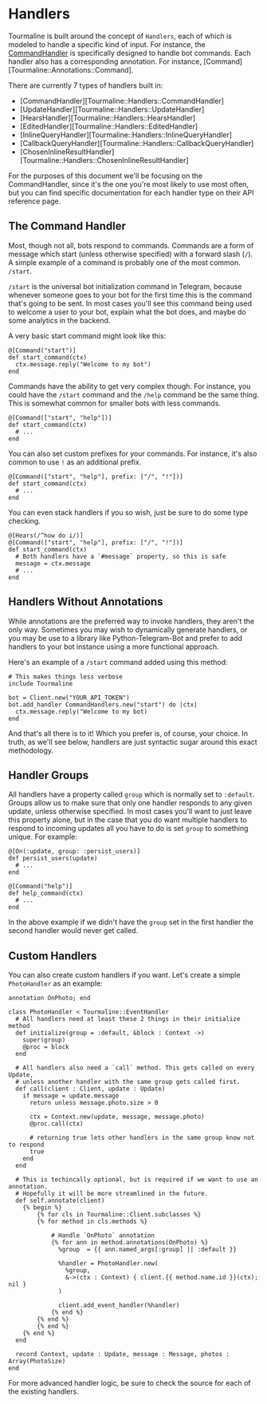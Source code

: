 # Handlers

Tourmaline is built around the concept of `Handlers`, each of which is modeled to handle a specific kind of input. For instance, the [CommandHandler](Tourmaline::Handlers::CommandHandler) is specifically designed to handle bot commands. Each handler also has a corresponding annotation. For instance, [Command][Tourmaline::Annotations::Command].

There are currently 7 types of handlers built in:

- [CommandHandler][Tourmaline::Handlers::CommandHandler]
- [UpdateHandler][Tourmaline::Handlers::UpdateHandler]
- [HearsHandler][Tourmaline::Handlers::HearsHandler]
- [EditedHandler][Tourmaline::Handlers::EditedHandler]
- [InlineQueryHandler][Tourmaline::Handlers::InlineQueryHandler]
- [CallbackQueryHandler][Tourmaline::Handlers::CallbackQueryHandler]
- [ChosenInlineResultHandler][Tourmaline::Handlers::ChosenInlineResultHandler]

For the purposes of this document we'll be focusing on the CommandHandler, since it's the one you're most likely to use most often, but you can find specific documentation for each handler type on their API reference page.

## The Command Handler

Most, though not all, bots respond to commands. Commands are a form of message which start (unless otherwise specified) with a forward slash (`/`). A simple example of a command is probably one of the most common. `/start`.

`/start` is the universal bot initialization command in Telegram, because whenever someone goes to your bot for the first time this is the command that's going to be sent. In most cases you'll see this command being used to welcome a user to your bot, explain what the bot does, and maybe do some analytics in the backend.

A very basic start command might look like this:

```crystal
@[Command("start")]
def start_command(ctx)
  ctx.message.reply("Welcome to my bot")
end
```

Commands have the ability to get very complex though. For instance, you could have the `/start` command and the `/help` command be the same thing. This is somewhat common for smaller bots with less commands.

```crystal
@[Command(["start", "help"])]
def start_command(ctx)
  # ...
end
```

You can also set custom prefixes for your commands. For instance, it's also common to use `!` as an additional prefix.


```crystal
@[Command(["start", "help"], prefix: ["/", "!"])]
def start_command(ctx)
  # ...
end
```

You can even stack handlers if you so wish, just be sure to do some type checking.

```crystal
@[Hears(/^how do i/)]
@[Command(["start", "help"], prefix: ["/", "!"])]
def start_command(ctx)
  # Both handlers have a `#message` property, so this is safe
  message = ctx.message
  # ...
end
```

## Handlers Without Annotations

While annotations are the preferred way to invoke handlers, they aren't the only way. Sometimes you may wish to dynamically generate handlers, or you may be use to a library like Python-Telegram-Bot and prefer to add handlers to your bot instance using a more functional approach.

Here's an example of a `/start` command added using this method:

```crystal
# This makes things less verbose
include Tourmaline

bot = Client.new("YOUR_API_TOKEN")
bot.add_handler CommandHandlers.new("start") do |ctx|
  ctx.message.reply("Welcome to my bot)
end
```

And that's all there is to it! Which you prefer is, of course, your choice. In truth, as we'll see below, handlers are just syntactic sugar around this exact methodology.

## Handler Groups

All handlers have a property called `group` which is normally set to `:default`. Groups allow us to make sure that only one handler responds to any given update, unless otherwise specified. In most cases you'll want to just leave this property alone, but in the case that you do want multiple handlers to respond to incoming updates all you have to do is set `group` to something unique. For example:

```crystal
@[On(:update, group: :persist_users)]
def persist_users(update)
  # ...
end

@[Command("help")]
def help_command(ctx)
  # ...
end
```

In the above example if we didn't have the `group` set in the first handler the second handler would never get called.

## Custom Handlers

You can also create custom handlers if you want. Let's create a simple `PhotoHandler` as an example:

```crystal linenums="1"
annotation OnPhoto; end

class PhotoHandler < Tourmaline::EventHandler
  # All handlers need at least these 2 things in their initialize method
  def initialize(group = :default, &block : Context ->)
    super(group)
    @proc = block
  end

  # All handlers also need a `call` method. This gets called on every Update,
  # unless another handler with the same group gets called first.
  def call(client : Client, update : Update)
    if message = update.message
      return unless message.photo.size > 0
      
      ctx = Context.new(update, message, message.photo)
      @proc.call(ctx)

      # returning true lets other handlers in the same group know not to respond
      true
    end
  end

  # This is techincally optional, but is required if we want to use an annotation.
  # Hopefully it will be more streamlined in the future.
  def self.annotate(client)
    {% begin %}
        {% for cls in Tourmaline::Client.subclasses %}
        {% for method in cls.methods %}

            # Handle `OnPhoto` annotation
            {% for ann in method.annotations(OnPhoto) %}
              %group  = {{ ann.named_args[:group] || :default }}

              %handler = PhotoHandler.new(
                %group,
                &->(ctx : Context) { client.{{ method.name.id }}(ctx); nil }
              )

              client.add_event_handler(%handler)
            {% end %}
        {% end %}
        {% end %}
    {% end %}
  end

  record Context, update : Update, message : Message, photos : Array(PhotoSize)
end
```

For more advanced handler logic, be sure to check the source for each of the existing handlers.